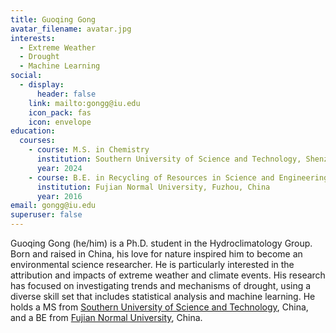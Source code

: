 ```yaml
---
title: Guoqing Gong
avatar_filename: avatar.jpg
interests:
  - Extreme Weather
  - Drought
  - Machine Learning
social:
  - display:
      header: false
    link: mailto:gongg@iu.edu
    icon_pack: fas
    icon: envelope
education:
  courses:
    - course: M.S. in Chemistry
      institution: Southern University of Science and Technology, Shenzhen, China
      year: 2024
    - course: B.E. in Recycling of Resources in Science and Engineering
      institution: Fujian Normal University, Fuzhou, China
      year: 2016
email: gongg@iu.edu
superuser: false
---
```

Guoqing Gong (he/him) is a Ph.D. student in the Hydroclimatology Group. Born and raised in China, his love for nature inspired him to become an environmental science researcher. He is particularly interested in the attribution and impacts of extreme weather and climate events. His research has focused on investigating trends and mechanisms of drought, using a diverse skill set that includes statistical analysis and machine learning. He holds a MS from [Southern University of Science and Technology](https://www.sustech.edu.cn/en/), China, and a BE from [Fujian Normal University](https://www.fjnu.edu.cn/english/main.htm), China.